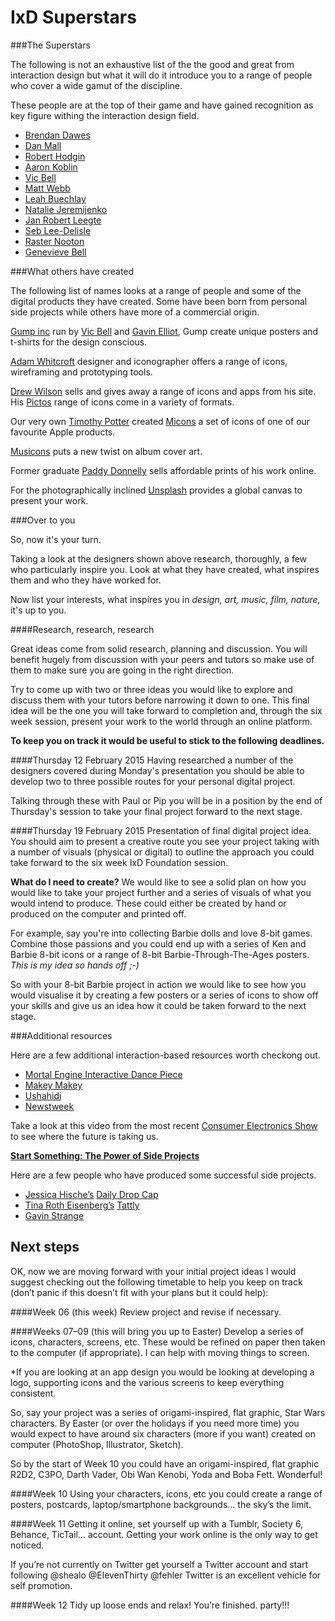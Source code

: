 IxD Superstars
==============

###The Superstars


The following is not an exhaustive list of the the good and great from interaction design but what it will do it introduce you to a range of people who cover a wide gamut of the discipline.

These people are at the top of their game and have gained recognition as key figure withing the interaction design field.

- [Brendan Dawes](http://brendandawes.com)
- [Dan Mall](http://danielmall.com)
- [Robert Hodgin](http://roberthodgin.com)
- [Aaron Koblin](http://www.aaronkoblin.com)
- [Vic Bell](http://www.vicbell.co.uk)
- [Matt Webb](http://berglondon.com/studio/matt-webb)
- [Leah Buechlay](http://leahbuechley.com)
- [Natalie Jeremijenko](http://www.nataliejeremijenko.com)
- [Jan Robert Leegte](http://www.leegte.org)
- [Seb Lee-Delisle](http://seb.ly)
- [Raster Nooton](http://www.raster-noton.net)
- [Genevieve Bell](http://newsroom.intel.com/community/intel_newsroom/bios?n=Genevieve%20Bell&f=searchAll)


###What others have created

The following list of names looks at a range of people and some of the digital products they have created. Some have been born from personal side projects while others have more of a commercial origin.

[Gump inc](http://gumpinc.com) run by [Vic Bell](http://www.vicbell.co.uk) and [Gavin Elliot](http://www.gavinelliott.co.uk), Gump create unique posters and t-shirts for the design conscious.

[Adam Whitcroft](http://adamwhitcroft.com) designer and iconographer offers a range of icons, wireframing and prototyping tools.

[Drew Wilson](http://drewwilson.com) sells and gives away a range of icons and apps from his site. His [Pictos](http://pictos.cc) range of icons come in a variety of formats.

Our very own [Timothy Potter](http://tejpotter.com) created [Micons](http://micons.tejpotter.com) a set of icons of one of our favourite Apple products.

[Musicons](http://musicons.co) puts a new twist on album cover art.

Former graduate [Paddy Donnelly](http://lefft.com) sells affordable prints of his work online.

For the photographically inclined [Unsplash](https://unsplash.com) provides a global canvas to present your work.

###Over to you

So, now it's your turn. 

Taking a look at the designers shown above research, thoroughly, a few who particularly inspire you. Look at what they have created, what inspires them and who they have worked for. 

Now list your interests, what inspires you in *design, art, music, film, nature,* it's up to you.

####Research, research, research

Great ideas come from solid research, planning and discussion. You will benefit hugely from discussion with your peers and tutors so make use of them to make sure you are going in the right direction. 

Try to come up with two or three ideas you would like to explore and discuss them with your tutors before narrowing it down to one. This final idea will be the one you will take forward to completion and, through the six week session, present your work to the world through an online platform.

**To keep you on track it would be useful to stick to the following deadlines.**

####Thursday 12 February 2015
Having researched a number of the designers covered during Monday's presentation you should be able to develop two to three possible routes for your personal digital project. 

Talking through these with Paul or Pip you will be in a position by the end of Thursday's session to take your final project forward to the next stage.


####Thursday 19 February 2015
Presentation of final digital project idea. You should aim to present a creative route you see your project taking with a number of visuals (physical or digital) to outline the approach you could take forward to the six week IxD Foundation session.

**What do I need to create?** We would like to see a solid plan on how you would like to take your project further and a series of visuals of what you would intend to produce. These could either be created by hand or produced on the computer and printed off. 

For example, say you're into collecting Barbie dolls and love 8-bit games. Combine those passions and you could end up with a series of Ken and Barbie 8-bit icons or a range of 8-bit Barbie-Through-The-Ages posters. *This is my idea so hands off ;-)* 

So with your 8-bit Barbie project in action we would like to see how you would visualise it by creating a few posters or a series of icons to show off your skills and give us an idea how it could be taken forward to the next stage.


###Additional resources

Here are a few additional interaction-based resources worth checkong out.

- [Mortal Engine Interactive Dance Piece](http://www.youtube.com/watch?v=sbjOMualLVs )
- [Makey Makey](http://makeymakey.com)
- [Ushahidi](http://www.ushahidi.com)
- [Newstweek](http://newstweek.com)

Take a look at this video from the most recent [Consumer Electronics Show](http://www.youtube.com/watch?v=Q31IRTwk4rM) to see where the future is taking us.


**[Start Something: The Power of Side Projects](https://medium.com/busy-building-things/start-something-the-power-of-side-projects-648223f673af)**

Here are a few people who have produced some successful side projects. 

- [Jessica Hische’s](http://jessicahische.is) [Daily Drop Cap](http://www.dailydropcap.com)
- [Tina Roth Eisenberg’s](http://www.swiss-miss.com) [Tattly](http://tattly.com)
- [Gavin Strange](http://www.jam-factory.com)
 
Next steps
----------

OK, now we are moving forward with your initial project ideas I would suggest checking out the following timetable to help you keep on track (don’t panic if this doesn’t fit with your plans but it could help):

####Week 06 (this week)
Review project and revise if necessary. 

####Weeks 07–09 (this will bring you up to Easter)
Develop a series of icons, characters, screens, etc. These would be refined on paper then taken to the computer (if appropriate). I can help with moving things to screen.

*If you are looking at an app design you would be looking at developing a logo, supporting icons and the various screens to keep everything consistent.

So, say your project was a series of origami-inspired, flat graphic, Star Wars characters. By Easter (or over the holidays if you need more time) you would expect to have around six characters (more if you want) created on computer (PhotoShop, Illustrator, Sketch). 

So by the start of Week 10 you could have an origami-inspired, flat graphic R2D2, C3PO, Darth Vader, Obi Wan Kenobi, Yoda and Boba Fett. Wonderful!

####Week 10
Using your characters, icons, etc you could create a range of posters, postcards, laptop/smartphone backgrounds… the sky’s the limit.

####Week 11
Getting it online, set yourself up with a Tumblr, Society 6, Behance, TicTail… account. Getting your work online is the only way to get noticed. 

If you’re not currently on Twitter get yourself a Twitter account and start following @shealo @ElevenThirty @fehler Twitter is an excellent vehicle for self promotion.

####Week 12
Tidy up loose ends and relax! You’re finished. party!!!

